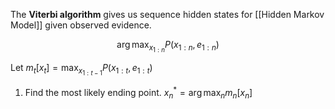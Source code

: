 The **Viterbi algorithm** gives us sequence hidden states for [[Hidden Markov Model]] given observed evidence.

$$
\arg\max_{x_{1:n}}P(x_{1:n}, e_{1:n})
$$

Let $m_t[x_t] = \max_{x_{1:t-1}}P(x_{1:t}, e_{1:t})$

1. Find the most likely ending point. $x^*_n = \arg\max_n m_n[x_n]$
